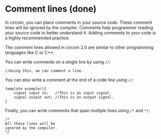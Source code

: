 # Comment lines \(done\)

In circom, you can place comments in your source code. These comment lines will be ignored by the compiler. Comments help programmer reading your source code to better understand it. Adding comments to your code is a highly recommended practice.

The comment lines allowed in circom 2.0 are similar to other programming languages like C or C++.

You can write comments on a single line by using `//`:

```text
//Using this, we can comment a line.
```

You can also write a comment at the end of a code line using `//`:

```text
template example(){
    signal input in;   //This is an input signal.
    signal output out; //This is an output signal.
}
```

Finally, you can write comments that span multiple lines using `/*` and `*/`:

```text
/*
All these lines will be 
ignored by the compiler.
*/
```


